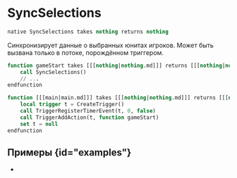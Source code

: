 # SyncSelections

```sql
native SyncSelections takes nothing returns nothing
```

Синхронизирует данные о выбранных юнитах игроков. Может быть вызвана только в потоке, порождённом триггером.

```sql
function gameStart takes [[[nothing|nothing.md]]] returns [[[nothing|nothing.md]]]
    call SyncSelections()
    // ...
endfunction

function [[[main|main.md]]] takes [[[nothing|nothing.md]]] returns [[[nothing|nothing.md]]]
    local trigger t = CreateTrigger()
    call TriggerRegisterTimerEvent(t, 0, false)
    call TriggerAddAction(t, function gameStart)
    set t = null
endfunction
```

## Примеры {id="examples"}

- [](GroupEnumUnitsSelected.md)